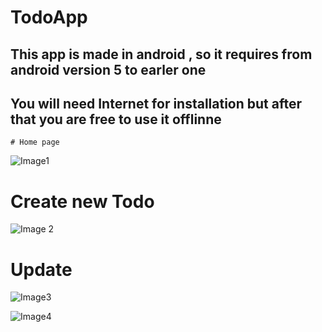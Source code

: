 # TodoApp
## This app is made in android , so it requires from android version 5 to earler one

## You will need Internet for installation but after that you are free to use it offlinne
 
    # Home page
![Image1](https://user-images.githubusercontent.com/71407602/152294814-5284b2a5-409a-49c2-b9a4-1d4170e54a0d.jpeg)

  # Create new Todo

![Image 2](https://user-images.githubusercontent.com/71407602/152294811-a956d9f9-b8f5-47b3-b25e-238b626539fe.jpeg)

 # Update
![Image3](https://user-images.githubusercontent.com/71407602/152294803-eabec700-057d-427c-b334-f6c20d880ec6.jpeg)

![Image4](https://user-images.githubusercontent.com/71407602/152294794-a28691bf-098e-46be-8916-265387bc659a.jpeg)





